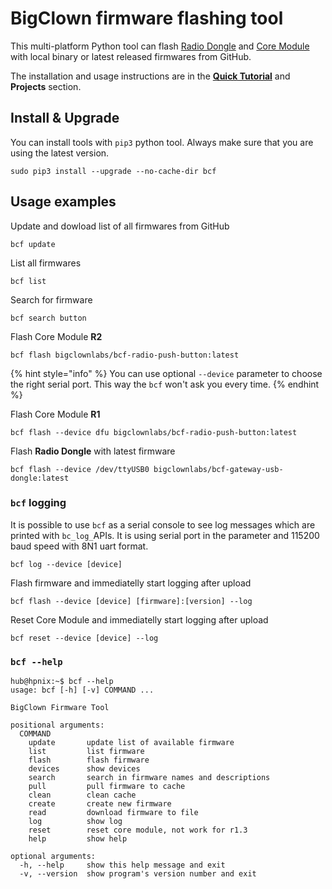 # BigClown firmware flashing tool

This multi-platform Python tool can flash [Radio Dongle](https://shop.bigclown.com/radio-dongle) and [Core Module](https://shop.bigclown.com/core-module) with local binary or latest released firmwares from GitHub.

The installation and usage instructions are in the [**Quick Tutorial**](../tutorials/quick-tutorial.md) and **Projects** section.

## Install & Upgrade

You can install tools with `pip3` python tool. Always make sure that you are using the latest version.

```text
sudo pip3 install --upgrade --no-cache-dir bcf
```

## Usage examples

Update and dowload list of all firmwares from GitHub

```text
bcf update
```

List all firmwares

```text
bcf list
```

Search for firmware

```text
bcf search button
```

Flash Core Module **R2**

```text
bcf flash bigclownlabs/bcf-radio-push-button:latest
```

{% hint style="info" %}
You can use optional `--device` parameter to choose the right serial port. This way the `bcf` won't ask you every time.
{% endhint %}

Flash Core Module **R1**

```text
bcf flash --device dfu bigclownlabs/bcf-radio-push-button:latest
```

Flash **Radio Dongle** with latest firmware

```text
bcf flash --device /dev/ttyUSB0 bigclownlabs/bcf-gateway-usb-dongle:latest
```

### `bcf` logging

It is possible to use `bcf` as a serial console to see log messages which are printed with `bc_log_`APIs. It is using serial port in the parameter and 115200 baud speed with 8N1 uart format.

```text
bcf log --device [device]
```

Flash firmware and immediatelly start logging after upload

```text
bcf flash --device [device] [firmware]:[version] --log
```

Reset Core Module and immediatelly start logging after upload

```text
bcf reset --device [device] --log
```

### `bcf --help` <a id="bcf-help"></a>

```text
hub@hpnix:~$ bcf --help
usage: bcf [-h] [-v] COMMAND ...

BigClown Firmware Tool

positional arguments:
  COMMAND
    update       update list of available firmware
    list         list firmware
    flash        flash firmware
    devices      show devices
    search       search in firmware names and descriptions
    pull         pull firmware to cache
    clean        clean cache
    create       create new firmware
    read         download firmware to file
    log          show log
    reset        reset core module, not work for r1.3
    help         show help

optional arguments:
  -h, --help     show this help message and exit
  -v, --version  show program's version number and exit
```

